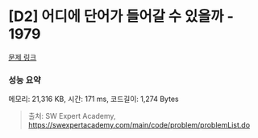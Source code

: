 # [D2] 어디에 단어가 들어갈 수 있을까 - 1979 

[문제 링크](https://swexpertacademy.com/main/code/problem/problemDetail.do?contestProbId=AV5PuPq6AaQDFAUq) 

### 성능 요약

메모리: 21,316 KB, 시간: 171 ms, 코드길이: 1,274 Bytes



> 출처: SW Expert Academy, https://swexpertacademy.com/main/code/problem/problemList.do
